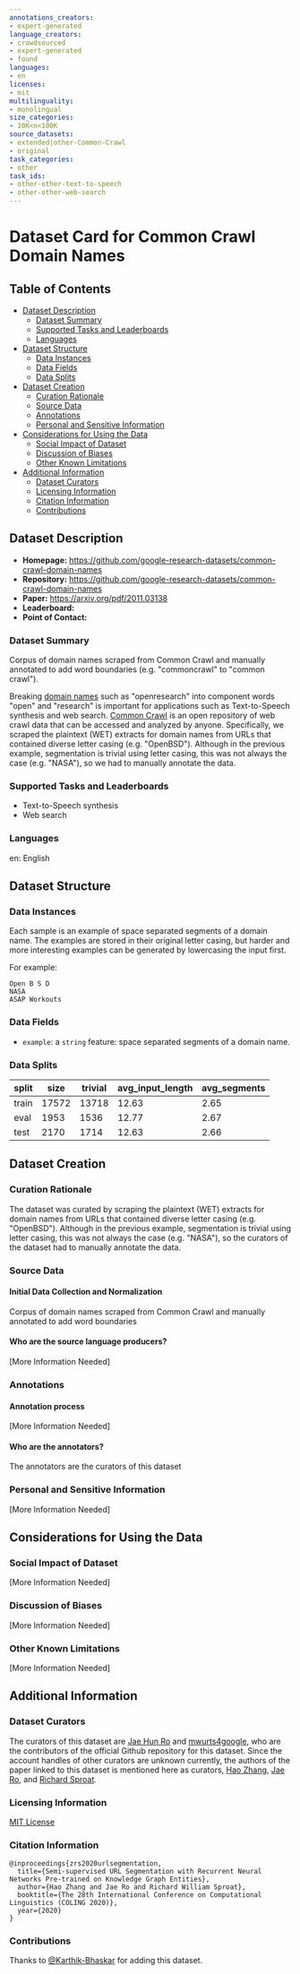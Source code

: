 ```yaml
---
annotations_creators:
- expert-generated
language_creators:
- crowdsourced
- expert-generated
- found
languages:
- en
licenses:
- mit
multilinguality:
- monolingual
size_categories:
- 10K<n<100K
source_datasets:
- extended|other-Common-Crawl
- original
task_categories:
- other
task_ids:
- other-other-text-to-speech
- other-other-web-search
---
```


# Dataset Card for Common Crawl Domain Names
## Table of Contents
- [Dataset Description](#dataset-description)
  - [Dataset Summary](#dataset-summary)
  - [Supported Tasks and Leaderboards](#supported-tasks-and-leaderboards)
  - [Languages](#languages)
- [Dataset Structure](#dataset-structure)
  - [Data Instances](#data-instances)
  - [Data Fields](#data-fields)
  - [Data Splits](#data-splits)
- [Dataset Creation](#dataset-creation)
  - [Curation Rationale](#curation-rationale)
  - [Source Data](#source-data)
  - [Annotations](#annotations)
  - [Personal and Sensitive Information](#personal-and-sensitive-information)
- [Considerations for Using the Data](#considerations-for-using-the-data)
  - [Social Impact of Dataset](#social-impact-of-dataset)
  - [Discussion of Biases](#discussion-of-biases)
  - [Other Known Limitations](#other-known-limitations)
- [Additional Information](#additional-information)
  - [Dataset Curators](#dataset-curators)
  - [Licensing Information](#licensing-information)
  - [Citation Information](#citation-information)
  - [Contributions](#contributions)

## Dataset Description

- **Homepage:** https://github.com/google-research-datasets/common-crawl-domain-names
- **Repository:** https://github.com/google-research-datasets/common-crawl-domain-names
- **Paper:** https://arxiv.org/pdf/2011.03138
- **Leaderboard:**
- **Point of Contact:**

### Dataset Summary

Corpus of domain names scraped from Common Crawl and manually annotated to add word boundaries (e.g. "commoncrawl" to "common crawl").

Breaking [domain names](https://developer.mozilla.org/en-US/docs/Learn/Common_questions/What_is_a_URL) such as "openresearch" into component words "open" and "research" is important for applications such as Text-to-Speech synthesis and web search.  [Common Crawl](https://commoncrawl.org/)  is an open repository of web crawl data that can be accessed and analyzed by anyone. Specifically, we scraped the plaintext (WET) extracts for domain names from URLs that contained diverse letter casing (e.g. "OpenBSD"). Although in the previous example, segmentation is trivial using letter casing, this was not always the case (e.g. "NASA"), so we had to manually annotate the data.

### Supported Tasks and Leaderboards

- Text-to-Speech synthesis
- Web search

### Languages

en: English

## Dataset Structure

### Data Instances

Each sample is an example of space separated segments of a domain name. The examples are stored in their original letter casing, but harder and more interesting examples can be generated by lowercasing the input first.

For example:

```
Open B S D
NASA
ASAP Workouts
```

### Data Fields

- `example`: a `string` feature: space separated segments of a domain name. 

### Data Splits

| split | size  | trivial | avg_input_length | avg_segments |
|-------|-------|---------|------------------|--------------|
| train | 17572 | 13718   | 12.63            | 2.65         |
| eval  | 1953  | 1536    | 12.77            | 2.67         |
| test  | 2170  | 1714    | 12.63            | 2.66         |

## Dataset Creation

### Curation Rationale

The dataset was curated by scraping the plaintext (WET) extracts for domain names from URLs that contained diverse letter casing (e.g. "OpenBSD"). Although in the previous example, segmentation is trivial using letter casing, this was not always the case (e.g. "NASA"), so the curators of the dataset had to manually annotate the data.

### Source Data

#### Initial Data Collection and Normalization

Corpus of domain names scraped from Common Crawl and manually annotated to add word boundaries

#### Who are the source language producers?

[More Information Needed]

### Annotations

#### Annotation process

[More Information Needed]

#### Who are the annotators?

The annotators are the curators of this dataset

### Personal and Sensitive Information

[More Information Needed]

## Considerations for Using the Data

### Social Impact of Dataset

[More Information Needed]

### Discussion of Biases

[More Information Needed]

### Other Known Limitations

[More Information Needed]

## Additional Information

### Dataset Curators

The curators of this dataset are [Jae Hun Ro](https://github.com/JaeHunRo) and [mwurts4google](https://github.com/mwurts4google), who are the contributors of the official Github repository for this dataset. Since the account handles of other curators are unknown currently, the authors of the paper linked to this dataset is mentioned here as curators, [Hao Zhang](https://arxiv.org/search/cs?searchtype=author&query=Zhang%2C+H), [Jae Ro](https://arxiv.org/search/cs?searchtype=author&query=Ro%2C+J), and [Richard Sproat](https://arxiv.org/search/cs?searchtype=author&query=Sproat%2C+R).

### Licensing Information

[MIT License](https://github.com/google-research-datasets/common-crawl-domain-names/blob/master/LICENSE)

### Citation Information

```
@inproceedings{zrs2020urlsegmentation,
  title={Semi-supervised URL Segmentation with Recurrent Neural Networks Pre-trained on Knowledge Graph Entities},
  author={Hao Zhang and Jae Ro and Richard William Sproat},
  booktitle={The 28th International Conference on Computational Linguistics (COLING 2020)},
  year={2020}
}
```


### Contributions

Thanks to [@Karthik-Bhaskar](https://github.com/Karthik-Bhaskar) for adding this dataset.